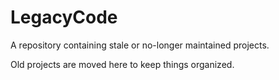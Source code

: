 # LegacyCode

A repository containing stale or no-longer maintained projects. 

Old projects are moved here to keep things organized. 
